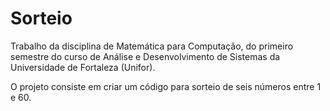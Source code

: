 # Sorteio
Trabalho da disciplina de Matemática para Computação, do primeiro semestre do curso de Análise e Desenvolvimento de Sistemas da Universidade de Fortaleza (Unifor).

O projeto consiste em criar um código para sorteio de seis números entre 1 e 60.
